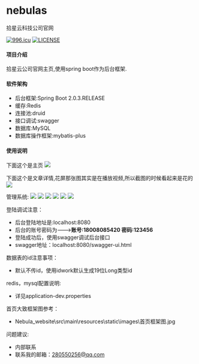 # nebulas
拾星云科技公司官网

[![996.icu](https://img.shields.io/badge/link-996.icu-red.svg)](https://996.icu) [![LICENSE](https://img.shields.io/badge/license-Anti%20996-blue.svg)](https://github.com/996icu/996.ICU/blob/master/LICENSE)

#### 项目介绍
拾星云公司官网主页,使用spring boot作为后台框架.

#### 软件架构
- 后台框架:Spring Boot 2.0.3.RELEASE
- 缓存:Redis
- 连接池:druid
- 接口调试:swagger
- 数据库:MySQL
- 数据库操作框架:mybatis-plus


#### 使用说明


下面这个是主页
![](https://i.imgur.com/ZI9WOrz.jpg)

下面这个是文章详情,花屏那张图其实是在播放视频,所以截图的时候看起来是花的
![](https://i.imgur.com/P8f9uLI.jpg)


管理系统:
![](https://i.imgur.com/Rw4KD33.jpg)
![](https://i.imgur.com/7BJ3ZuA.jpg)
![](https://i.imgur.com/RgG8EDv.jpg)
![](https://i.imgur.com/HtydCEJ.jpg)
![](https://i.imgur.com/cX2ZAjw.jpg)
![](https://i.imgur.com/OK0oqLP.jpg)

登陆调试注意：
- 后台登陆地址是:localhost:8080
- 后台的账号密码为--->**账号:18008085420	密码:123456**
- 登陆成功后，使用swagger调试后台接口
- swagger地址：localhost:8080/swagger-ui.html


数据表的id注意事项：
- 默认不传id，使用idwork默认生成19位Long类型id


redis，mysql配置说明:
- 详见application-dev.properties


首页大致框架图参考：
- Nebula_website\src\main\resources\static\images\首页框架图.jpg

问题建议:
- 内部联系
- 联系我的邮箱：280550256@qq.com